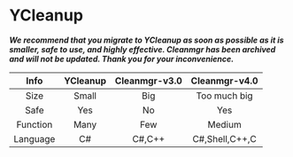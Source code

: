 # YCleanup
___We recommend that you migrate to YCleanup as soon as possible as it is smaller, safe to use, and highly effective. Cleanmgr has been archived and will not be updated. Thank you for your inconvenience.___

|Info|YCleanup | Cleanmgr-v3.0| Cleanmgr-v4.0|
|:----: |:----:|:----: |:----: |
| Size|Small| Big |  Too much big |  
|Safe|Yes|No|Yes|
|Function|Many|Few|Medium|
|Language|C#|C#,C++|C#,Shell,C++,C|
